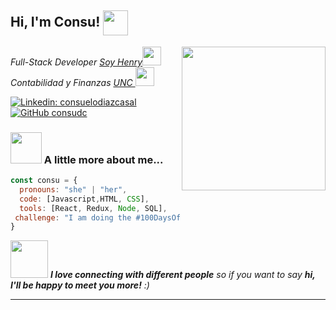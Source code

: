 <h2> Hi, I'm Consu! <img src="https://media1.giphy.com/media/w1OBpBd7kJqHrJnJ13/200w.webp?cid=790b76115svqc4gttoxozyewqh9cv442immaw96dyfxtq75w&rid=200w.webp&ct=s" width="40" align='center'></h2>


<img align='right' src="https://media.giphy.com/media/ieyl9zmCjO4b4t6qoY/giphy.gif" width="230">
<p><em>Full-Stack Developer <a href="https://www.soyhenry.com">Soy Henry</a><img src="https://media.giphy.com/media/WUlplcMpOCEmTGBtBW/giphy.gif"  width="30"></br>Contabilidad y Finanzas <a href="https://www.unc.edu.ar">UNC </a><img src="https://media.giphy.com/media/fYSnHlufseco8Fh93Z/giphy.gif"  width="30"> 
</em></p>




[![Linkedin: consuelodiazcasal](https://img.shields.io/badge/-consuelodiazcasal-blue?style=flat-square&logo=Linkedin&logoColor=white&link=https://www.linkedin.com/in/consuelodiazcasal/)](https://www.linkedin.com/in/consuelodiazcasal/)
[![GitHub consudc](https://img.shields.io/github/followers/consudc?label=follow&style=social)](https://github.com/consudc)



### <img src="https://media.giphy.com/media/VgCDAzcKvsR6OM0uWg/giphy.gif" width="50"> A little more about me...  

```javascript
const consu = {
  pronouns: "she" | "her",
  code: [Javascript,HTML, CSS],
  tools: [React, Redux, Node, SQL],
 challenge: "I am doing the #100DaysOfCode challenge focused on react and typescript"
}
```

<img src="https://media.giphy.com/media/LnQjpWaON8nhr21vNW/giphy.gif" width="60"> <em><b>I love connecting with different people</b> so if you want to say <b>hi, I'll be happy to meet you more!</b> :)</em>

---

